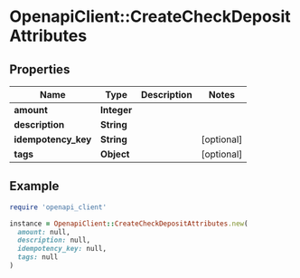 # OpenapiClient::CreateCheckDepositAttributes

## Properties

| Name | Type | Description | Notes |
| ---- | ---- | ----------- | ----- |
| **amount** | **Integer** |  |  |
| **description** | **String** |  |  |
| **idempotency_key** | **String** |  | [optional] |
| **tags** | **Object** |  | [optional] |

## Example

```ruby
require 'openapi_client'

instance = OpenapiClient::CreateCheckDepositAttributes.new(
  amount: null,
  description: null,
  idempotency_key: null,
  tags: null
)
```

